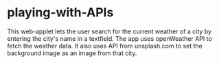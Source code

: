 # playing-with-APIs
This web-applet lets the user search for the current weather of a city by entering the city's name in a textfield.
The app uses openWeather API to fetch the weather data.
It also uses API from unsplash.com to set the background image as an image from that city.

